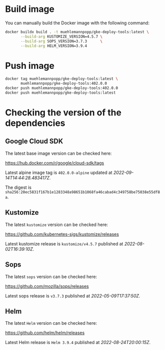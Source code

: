 
# Build image

You can manually build the Docker image with the following command:

```bash
docker buildx build . -t muehlemannpopp/gke-deploy-tools:latest \
       --build-arg KUSTOMIZE_VERSION=4.5.7 \
       --build-arg SOPS_VERSION=3.7.3      \
       --build-arg HELM_VERSION=3.9.4
```

# Push image

```bash
docker tag muehlemannpopp/gke-deploy-tools:latest \
       muehlemannpopp/gke-deploy-tools:402.0.0
docker push muehlemannpopp/gke-deploy-tools:402.0.0
docker push muehlemannpopp/gke-deploy-tools:latest
```

# Checking the version of the dependencies

## Google Cloud SDK

The latest base image version can be checked here:

<https://hub.docker.com/r/google/cloud-sdk/tags>

Latest alpine image tag is `402.0.0-alpine` updated at *2022-09-14T14:44:28.483417Z*.

The digest is `sha256:20ec5831f167b1e1283348a98651b1068fa46cabad4c349758be75038e55df8a`.

## Kustomize

The latest `kustomize` version can be checked here:

<https://github.com/kubernetes-sigs/kustomize/releases>

Latest kustomize release is `kustomize/v4.5.7` published at *2022-08-02T16:39:10Z*.

## Sops

The latest `sops` version can be checked here:

<https://github.com/mozilla/sops/releases>

Latest sops release is `v3.7.3` published at *2022-05-09T17:37:50Z*.

## Helm

The latest `Helm` version can be checked here:

<https://github.com/helm/helm/releases>

Latest Helm release is `Helm 3.9.4` published at *2022-08-24T20:00:15Z*.
